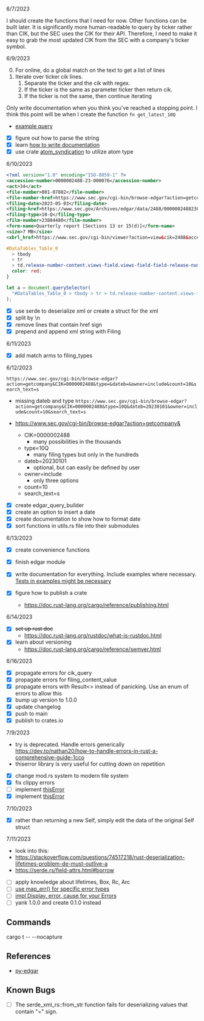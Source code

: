 6/7/2023

I should create the functions that I need for now.
Other functions can be built later.
It is significantly more human-readable to query by ticker rather than CIK, but the SEC uses the CIK for their API. Therefore, I need to make it easy to grab the most updated CIK from the SEC with a company's ticker symbol.

6/9/2023

0. For online, do a global match on the text to get a list of lines
1. Iterate over ticker cik lines.
   1. Separate the ticker and the cik with regex.
   2. If the ticker is the same as parameter ticker then return cik.
   3. If the ticker is not the same, then continue iterating

Only write documentation when you think you've reached a stopping point.
I think this point will be when I create the function `fn get_latest_10Q`

- [example query](https://www.sec.gov/cgi-bin/browse-edgar?action=getcompany&CIK=0000002488&type=10-K&count=10&output=atom)

- [x] figure out how to parse the string
- [x] learn [how to write documentation](https://doc.rust-lang.org/rustdoc/write-documentation/what-to-include.html)
- [x] use crate [atom_syndication](https://crates.io/crates/atom_syndication) to utilize atom type

6/10/2023

```xml
<?xml version="1.0" encoding="ISO-8859-1" ?>
<accession-number>0000002488-23-000076</accession-number>
<act>34</act>
<file-number>001-07882</file-number>
<file-number-href>https://www.sec.gov/cgi-bin/browse-edgar?action=getcompany&filenum=001-07882&owner=include&count=10</file-number-href>
<filing-date>2023-05-03</filing-date>
<filing-href>https://www.sec.gov/Archives/edgar/data/2488/000000248823000076/0000002488-23-000076-index.htm</filing-href>
<filing-type>10-Q</filing-type>
<film-number>23884480</film-number>
<form-name>Quarterly report [Sections 13 or 15(d)]</form-name>
<size>7 MB</size>
<xbrl_href>https://www.sec.gov/cgi-bin/viewer?action=view&cik=2488&accession_number=0000002488-23-000076&xbrl_type=v</xbrl_href>
```

```css
#DataTables_Table_0
  > tbody
  > tr
  > td.release-number-content.views-field.views-field-field-release-number.is-active.sorting_1 {
  color: red;
}
```

```js
let a = document.querySelector(
  "#DataTables_Table_0 > tbody > tr > td.release-number-content.views-field.views-field-field-release-number.is-active.sorting_1"
);
```

- [x] use serde to deserialize xml or create a struct for the xml
- [x] split by \n
- [x] remove lines that contain href sign
- [x] prepend and append xml string with Filing

6/11/2023

- [x] add match arms to filing_types

6/12/2023

`https://www.sec.gov/cgi-bin/browse-edgar?action=getcompany&CIK=0000002488&type=&dateb=&owner=include&count=10&search_text=s`

- missing dateb and type
  `https://www.sec.gov/cgi-bin/browse-edgar?action=getcompany&CIK=0000002488&type=10Q&dateb=20230101&owner=include&count=10&search_text=s`

- https://www.sec.gov/cgi-bin/browse-edgar?action=getcompany&

  - CIK=0000002488
    - many possibilities in the thousands
  - type=10Q
    - many filing types but only in the hundreds
  - dateb=20230101
    - optional, but can easily be defined by user
  - owner=include
    - only three options
  - count=10
  - search_text=s

- [x] create edgar_query_builder
- [x] create an option to insert a date
- [x] create documentation to show how to format date
- [x] sort functions in utils.rs file into their submodules

6/13/2023

- [x] create convenience functions
- [x] finish edgar module

- [x] write documentation for everything. Include examples where necessary. [Tests in examples might be necessary](https://doc.rust-lang.org/rustdoc/write-documentation/documentation-tests.html)
- [x] figure how to publish a crate
  - https://doc.rust-lang.org/cargo/reference/publishing.html

6/14/2023

- [x] ~~set up rust doc~~
  - https://doc.rust-lang.org/rustdoc/what-is-rustdoc.html
- [x] learn about versioning
  - https://doc.rust-lang.org/cargo/reference/semver.html

6/16/2023

- [x] propagate errors for cik_query
- [x] propagate errors for filing_content_value
- [x] propagate errors with Result<> instead of panicking. Use an enum of errors to allow this
- [x] bump up version to 1.0.0
- [x] update changelog
- [x] push to main
- [x] publish to crates.io

7/9/2023

- try is deprecated. Handle errors generically https://dev.to/nathan20/how-to-handle-errors-in-rust-a-comprehensive-guide-1cco
- thiserror library is very useful for cutting down on repetition

- [x] change mod.rs system to modern file system
- [x] fix clippy errors
- [ ] implement [thisError](https://crates.io/crates/thiserror)
- [x] implement [thisError](https://crates.io/crates/thiserror)

7/10/2023

- [x] rather than returning a new Self, simply edit the data of the original Self struct

7/11/2023

- look into this:
- https://stackoverflow.com/questions/74517218/rust-deserialization-lifetimes-problem-de-must-outlive-a
- https://serde.rs/field-attrs.html#borrow


- [ ] apply knowledge about lifetimes, Box, Rc, Arc
- [ ] [use map_err() for specific error types](https://web.mit.edu/rust-lang_v1.25/arch/amd64_ubuntu1404/share/doc/rust/html/book/first-edition/error-handling.html#defining-your-own-error-type)
- [ ] [impl Display, error, cause for your Errors](https://web.mit.edu/rust-lang_v1.25/arch/amd64_ubuntu1404/share/doc/rust/html/book/first-edition/error-handling.html#the-error-trait)
- [ ] yank 1.0.0 and create 0.1.0 instead

## Commands

cargo t -- --nocapture

## References

- [py-edgar](https://github.com/joeyism/py-edgar/tree/master)

## Known Bugs

- [ ] The serde_xml_rs::from_str function fails for deserializing values that contain "=" sign.
